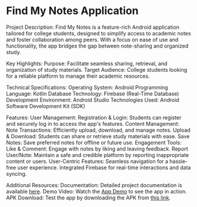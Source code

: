 # Find My Notes Application
Project Description: 
Find My Notes is a feature-rich Android application tailored for college students, designed to simplify access to academic notes and foster collaboration among peers. With a focus on ease of use and functionality, the app bridges the gap between note-sharing and organized study.

Key Highlights:
Purpose: Facilitate seamless sharing, retrieval, and organization of study materials.
Target Audience: College students looking for a reliable platform to manage their academic resources.

Technical Specifications:
Operating System: Android
Programming Language: Kotlin
Database Technology: Firebase (Real-Time Database)
Development Environment: Android Studio
Technologies Used: Android Software Development Kit (SDK)

Features:
User Management:
Registration & Login: Students can register and securely log in to access the app's features.
Content Management:
Note Transactions: Efficiently upload, download, and manage notes.
Upload & Download: Students can share or retrieve study materials with ease.
Save Notes: Save preferred notes for offline or future use.
Engagement Tools:
Like & Comment: Engage with notes by liking and leaving feedback.
Report User/Note: Maintain a safe and credible platform by reporting inappropriate content or users.
User-Centric Features:
Seamless navigation for a hassle-free user experience.
Integrated Firebase for real-time interactions and data syncing.

Additional Resources:
Documentation: Detailed project documentation is available [here](https://github.com/ksaverdekar3009/find_my_notes/raw/main/FIND%20MY%20NOTES%20APLLICATION.docx).
Demo Video: Watch the [App Demo](https://github.com/ksaverdekar3009/find_my_notes/raw/main/App%20Demo.mp4) to see the app in action.
APK Download: Test the app by downloading the APK from [this link](https://github.com/ksaverdekar3009/find_my_notes/raw/main/app/debug/app-debug.apk).
